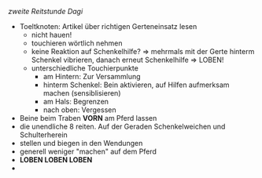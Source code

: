 _zweite Reitstunde Dagi_

* Toeltknoten: Artikel über richtigen Gerteneinsatz lesen
  - nicht hauen!
  - touchieren wörtlich nehmen
  - keine Reaktion auf Schenkelhilfe?
    => mehrmals mit der Gerte hinterm Schenkel vibrieren, danach erneut Schenkelhilfe
    => LOBEN!
  - unterschiedliche Touchierpunkte
    * am Hintern: Zur Versammlung
    * hinterm Schenkel: Bein aktivieren, auf Hilfen aufmerksam machen (sensiblisieren)
    * am Hals: Begrenzen
    * nach oben: Vergessen
* Beine beim Traben **VORN** am Pferd lassen
* die unendliche 8 reiten. Auf der Geraden Schenkelweichen und Schulterherein
* stellen und biegen in den Wendungen
* generell weniger "machen" auf dem Pferd
* **LOBEN LOBEN LOBEN**
* 
